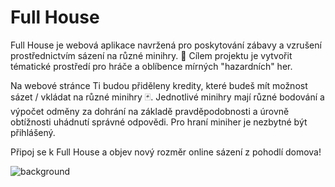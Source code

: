 # Full House
Full House je webová aplikace navržená pro poskytování zábavy a vzrušení prostřednictvím sázení na různé minihry. 🎲 Cílem projektu je vytvořit tématické prostředí pro hráče a oblíbence mírných "hazardních" her. 

Na webové stránce Ti budou přiděleny kredity, které budeš mít možnost sázet / vkládat na různé minihry 🃏. Jednotlivé minihry mají různé bodování a výpočet odměny za dohrání na základě pravděpodobnosti a úrovně obtížnosti uhádnutí správné odpovědi. Pro hraní miniher je nezbytné být přihlášený. 

Připoj se k Full House a objev nový rozměr online sázení z pohodlí domova!

![background](https://github.com/BrazilskeTornado/Full-House/assets/145593737/359cb3bf-83e7-4de9-9d7c-db481e7ba954)
